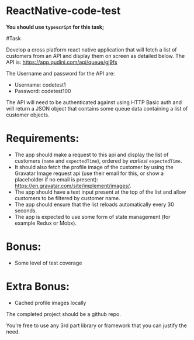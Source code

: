# ReactNative-code-test

__You should use `typescript` for this task;__

#Task 
 
Develop a cross platform react native application that will fetch a list of customers from an API and display them on screen as detailed below. 
The API is: https://app.qudini.com/api/queue/gj9fs

The Username and password for the API are: 
- Username: codetest1
- Password: codetest100

The API will need to be authenticated against using HTTP Basic auth and will return a JSON object that contains some queue data containing a list of customer objects. 

# Requirements: 

-  The app should make a request to this api and display the list of customers (`name` and `expectedTime`), ordered by _earliest_ `expectedTime`.
-  It should also fetch the profile image of the customer by using the Gravatar Image request api (use their email for this, or show a placeholder if no email is present): https://en.gravatar.com/site/implement/images/.
-  The app should have a text input present at the top of the list and allow customers to be filtered by customer name.
-  The app should ensure that the list reloads automatically every 30 seconds. 
-  The app is expected to use some form of state management (for example Redux or Mobx).

# Bonus:
- Some level of test coverage

# Extra Bonus:
- Cached profile images locally



The completed project should be a github repo.

You’re free to use any 3rd part library or framework that you can justify the need.
